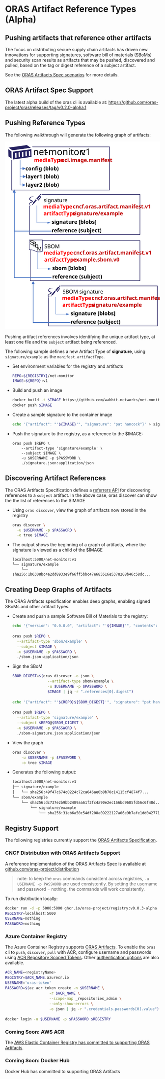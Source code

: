 # ORAS Artifact Reference Types (Alpha)

## Pushing artifacts that reference other artifacts

The focus on distributing secure supply chain artifacts has driven new innovations for supporting signatures, software bill of materials (SBoMs) and security scan results as artifacts that may be pushed, discovered and pulled, based on the tag or digest reference of a subject artifact.

See the [ORAS Artifacts Spec scenarios][oras-artifacts-scenarios] for more details.

## ORAS Artifact Spec Support

The latest alpha build of the oras cli is available at: https://github.com/oras-project/oras/releases/tag/v0.2.0-alpha.1

## Pushing Reference Types

The following walkthrough will generate the following graph of artifacts:

![](../assets/images/net-monitor-graph.svg)

Pushing artifact references involves identifying the unique artifact type, at least one file and the `subject` artifact being referenced.

The following sample defines a new Artifact Type of **signature**, using `signature/example` as the `manifest.artifactType`.

- Set environment variables for the registry and artifacts
  ```bash
  REPO=${REGISTRY}/net-monitor
  IMAGE=${REPO}:v1
  ```
- Build and push an image

  ```bash
  docker build -t $IMAGE https://github.com/wabbit-networks/net-monitor.git#main
  docker push $IMAGE
  ```

- Create a sample signature to the container image

  ```bash
  echo '{"artifact": "'${IMAGE}'", "signature": "pat hancock"}' > signature.json
  ```

- Push the signature to the registry, as a reference to the $IMAGE:

  ```
  oras push $REPO \
      --artifact-type 'signature/example' \
      --subject $IMAGE \
      -u $USERNAME -p $PASSWORD \
      ./signature.json:application/json
  ```

## Discovering Artifact References

The ORAS Artifacts Specification defines a [referrers API][oras-artifacts-referrers] for discovering references to a `subject` artifact. In the above case, oras discover can show the the list of references to the $IMAGE

- Using `oras discover`, view the graph of artifacts now stored in the registry

  ```bash
  oras discover \
    -u $USERNAME -p $PASSWORD \
    -o tree $IMAGE
  ```
- The output shows the beginning of a graph of artifacts, where the signature is viewed as a child of the $IMAGE

  ```output
  localhost:5000/net-monitor:v1
  └── signature/example
      └── sha256:1b6308bc4a2dd8933e9f66ff5bbc47e685516e5378208b46c58dc...
  ```

## Creating Deep Graphs of Artifacts

The ORAS Artifacts specification enables deep graphs, enabling signed SBoMs and other artifact types.

- Create and push a sample Software Bill of Materials to the registry:
  ```bash
  echo '{"version": "0.0.0.0", "artifact": "'${IMAGE}'", "contents": "good"}' > sbom.json

  oras push $REPO \
    --artifact-type 'sbom/example' \
    --subject $IMAGE \
    -u $USERNAME -p $PASSWORD \
    ./sbom.json:application/json
  ```
- Sign the SBoM
  ```bash
  SBOM_DIGEST=$(oras discover -o json \
                  --artifact-type sbom/example \
                  -u $USERNAME -p $PASSWORD \
                  $IMAGE | jq -r ".references[0].digest")

  echo '{"artifact": "'${REPO}${SBOM_DIGEST}'", "signature": "pat hancock"}' > sbom-signature.json

  oras push $REPO \
    --artifact-type 'signature/example' \
    --subject $REPO@$SBOM_DIGEST \
    -u $USERNAME -p $PASSWORD \
    ./sbom-signature.json:application/json
  ```
- View the graph
  ```bash
  oras discover \
      -u $USERNAME -p $PASSWORD \
      -o tree $IMAGE
  ```
- Generates the following output:
  ```bash
  localhost:5000/net-monitor:v1
  ├── signature/example
  │   └── sha256:49f47c674c0224c72ca646ae0b8b70c14115cf4874f7...
  └── sbom/example
      └── sha256:dc737e2b9bb2489aa61f3fc4a90e2ec166bd9685fd56c6f48d...
          └── signature/example
              └── sha256:31eb6a50c54df208a09222127a06e9b7afe1dd042771631b175...
  ```

## Registry Support

The following registries currently support the [ORAS Artifacts Specification][oras-artifacts].

### CNCF Distribution with ORAS Artifacts Support

A reference implementation of the ORAS Artifacts Spec is available at [github.com/oras-project/distribution](https://github.com/oras-project/distribution)

> note: to keep the `oras` commands consistent across registries, `-u USERNAME -p PASSWORD` are used consistently. By setting the username and password = nothing, the commands will work consistently.

To run distribution locally:
  ```bash
  docker run -d -p 5000:5000 ghcr.io/oras-project/registry:v0.0.3-alpha
  REGISTRY=localhost:5000
  USERNAME=nothing
  PASSWORD=nothing
  ```

### Azure Container Registry

The Azure Container Registry supports [ORAS Artifacts][oras-artifacts]. To enable the `oras` cli to `push`, `discover`, `pull` with ACR, configure username and passwords using [ACR Repository Scoped Tokens][acr-tokens]. Other [authentication options](https://aka.ms/acr/authentication) are also available.

```bash
ACR_NAME=<registryName>
REGISTRY=$ACR_NAME.azurecr.io
USERNAME='oras-token'
PASSWORD=$(az acr token create -n $USERNAME \
                    -r $ACR_NAME \
                    --scope-map _repositories_admin \
                    --only-show-errors \
                    -o json | jq -r ".credentials.passwords[0].value")

docker login -u $USERNAME -p $PASSWORD $REGISTRY
```

### Coming Soon: AWS ACR

The [AWS Elastic Container Registry has committed to supporting ORAS Artifacts](https://github.com/aws/containers-roadmap/issues/43#issuecomment-943740674).

### Coming Soon: Docker Hub

Docker Hub has committed to supporting ORAS Artifacts

[acr-tokens]:                 https://aka.ms/acr/tokens
[oras-artifacts]:             https://github.com/oras-project/artifacts-spec/
[oras-artifacts-scenarios]:   https://github.com/oras-project/artifacts-spec/blob/main/scenarios.md
[oras-artifacts-referrers]:   https://github.com/oras-project/artifacts-spec/blob/main/manifest-referrers-api.md